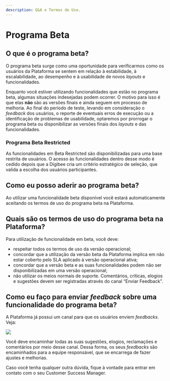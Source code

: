 ```yaml
---
description: Q&A e Termos de Uso.
---
```


# Programa Beta

## O que é o programa beta? <a href="#h_8d67150df2" id="h_8d67150df2"></a>

O programa beta surge como uma oportunidade para verificarmos como os usuários da Plataforma se sentem em relação à estabilidade, à escalabilidade, ao desempenho e à usabilidade de novos _layouts_ e funcionalidades.

Enquanto você estiver utilizando funcionalidades que estão no programa beta, algumas situações indesejadas podem ocorrer. O motivo para isso é que elas **não** são as versões finais e ainda seguem em processo de melhoria. Ao final do período de teste, levando em consideração o _feedback_ dos usuários, o reporte de eventuais erros de execução ou a identificação de problemas de usabilidade, optaremos por prorrogar o programa beta ou disponibilizar as versões finais dos _layouts_ e das funcionalidades.

### Programa Beta Restricted <a href="#h_d59e60e1bd" id="h_d59e60e1bd"></a>

As funcionalidades em Beta Restricted são disponibilizadas para uma base restrita de usuários. O acesso às funcionalidades dentro desse modo é cedido depois que a Digibee cria um critério estratégico de seleção, que valida a escolha dos usuários participantes.

## Como eu posso aderir ao programa beta? <a href="#h_c563c8260b" id="h_c563c8260b"></a>

Ao utilizar uma funcionalidade beta disponível você estará automaticamente aceitando os termos de uso do programa beta na Plataforma.

## Quais são os termos de uso do programa beta na Plataforma? <a href="#h_9abaed3aa1" id="h_9abaed3aa1"></a>

Para utilização de funcionalidade em beta, você deve:

* respeitar todos os termos de uso da versão operacional;
* concordar que a utilização da versão beta da Plataforma implica em não estar coberto pelo SLA aplicado à versão operacional ativa;
* concordar que a versão beta e as suas funcionalidades podem não ser disponibilizadas em uma versão operacional;
* não utilizar os meios normais de suporte. Comentários, críticas, elogios e sugestões devem ser registradas através do canal “Enviar Feedback”.

## Como eu faço para enviar _feedback_ sobre uma funcionalidade do programa beta? <a href="#h_5e8c41fa73" id="h_5e8c41fa73"></a>

A Plataforma já possui um canal para que os usuários enviem _feedbacks_. Veja:

![](../.gitbook/assets/maio\_05.png)

Você deve encaminhar todas as suas sugestões, elogios, reclamações e comentários por meio desse canal. Dessa forma, os seus _feedbacks_ são encaminhados para a equipe responsável, que se encarrega de fazer ajustes e melhorias.

Caso você tenha qualquer outra dúvida, fique à vontade para entrar em contato com o seu Customer Success Manager.
